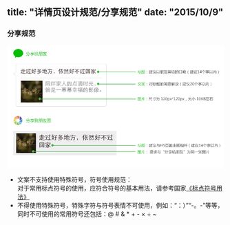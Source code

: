 title: "详情页设计规范/分享规范"
date: "2015/10/9"
---

### 分享规范


![](images/2-4-1.png)  

- 文案不支持使用特殊符号，符号使用规范：  
	对于常用标点符号的使用，应符合符号的基本用法，请参考国家[《标点符号用法》](http://www.moe.gov.cn/ewebeditor/uploadfile/2015/01/13/20150113091548267.pdf)
- 不得使用特殊符号，特殊字符与符号表情不可使用，例如：“：）”“-。-”等等，同时不可使用的常用符号还包括：@ # & * + - × ÷ ~
